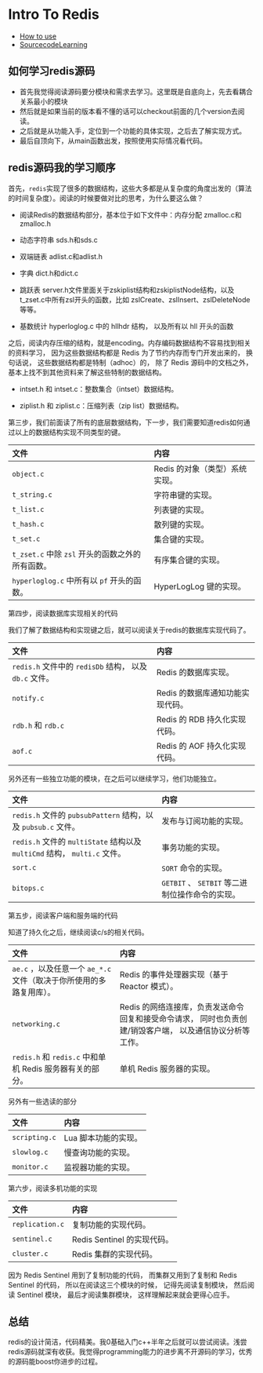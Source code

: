 # Intro To Redis

+ [How to use](./HowtoUse/README.md)
+ [SourcecodeLearning](./SourceCodeStudy/README.md)

## 如何学习redis源码

+ 首先我觉得阅读源码要分模块和需求去学习。这里既是自底向上，先去看耦合关系最小的模块
+ 然后就是如果当前的版本看不懂的话可以checkout前面的几个version去阅读。
+ 之后就是从功能入手，定位到一个功能的具体实现，之后去了解实现方式。
+ 最后自顶向下，从main函数出发，按照使用实际情况看代码。

## redis源码我的学习顺序

首先，`redis`实现了很多的数据结构，这些大多都是从复杂度的角度出发的（算法的时间复杂度）。阅读的时候要做对比的思考，为什么要这么做？

+ 阅读Redis的数据结构部分，基本位于如下文件中：内存分配 zmalloc.c和zmalloc.h

+ 动态字符串 sds.h和sds.c

+ 双端链表 adlist.c和adlist.h

+ 字典 dict.h和dict.c

+ 跳跃表 server.h文件里面关于zskiplist结构和zskiplistNode结构，以及t_zset.c中所有zsl开头的函数，比如 zslCreate、zslInsert、zslDeleteNode等等。

+ 基数统计 hyperloglog.c 中的 hllhdr 结构， 以及所有以 hll 开头的函数

之后，阅读内存压缩的结构，就是encoding。内存编码数据结构不容易找到相关的资料学习， 因为这些数据结构都是 Redis 为了节约内存而专门开发出来的， 换句话说， 这些数据结构都是特制（adhoc）的， 除了 Redis 源码中的文档之外， 基本上找不到其他资料来了解这些特制的数据结构。

+ intset.h 和 intset.c：整数集合（intset）数据结构。


+ ziplist.h 和 ziplist.c：压缩列表（zip list）数据结构。


第三步，我们前面读了所有的底层数据结构，下一步，我们需要知道redis如何通过以上的数据结构实现不同类型的键。

| 文件                                             | 内容                           |
| :----------------------------------------------- | :----------------------------- |
| `object.c`                                       | Redis 的对象（类型）系统实现。 |
| `t_string.c`                                     | 字符串键的实现。               |
| `t_list.c`                                       | 列表键的实现。                 |
| `t_hash.c`                                       | 散列键的实现。                 |
| `t_set.c`                                        | 集合键的实现。                 |
| `t_zset.c` 中除 `zsl` 开头的函数之外的所有函数。 | 有序集合键的实现。             |
| `hyperloglog.c` 中所有以 `pf` 开头的函数。       | HyperLogLog 键的实现。         |

第四步，阅读数据库实现相关的代码

我们了解了数据结构和实现键之后，就可以阅读关于redis的数据库实现代码了。

| 文件                                                   | 内容                             |
| :----------------------------------------------------- | :------------------------------- |
| `redis.h` 文件中的 `redisDb` 结构， 以及 `db.c` 文件。 | Redis 的数据库实现。             |
| `notify.c`                                             | Redis 的数据库通知功能实现代码。 |
| `rdb.h` 和 `rdb.c`                                     | Redis 的 RDB 持久化实现代码。    |
| `aof.c`                                                | Redis 的 AOF 持久化实现代码。    |

另外还有一些独立功能的模块，在之后可以继续学习，他们功能独立。

| 文件                                                         | 内容                                            |
| :----------------------------------------------------------- | :---------------------------------------------- |
| `redis.h` 文件的 `pubsubPattern` 结构，以及 `pubsub.c` 文件。 | 发布与订阅功能的实现。                          |
| `redis.h` 文件的 `multiState` 结构以及 `multiCmd` 结构， `multi.c` 文件。 | 事务功能的实现。                                |
| `sort.c`                                                     | `SORT` 命令的实现。                             |
| `bitops.c`                                                   | `GETBIT` 、 `SETBIT` 等二进制位操作命令的实现。 |

第五步，阅读客户端和服务端的代码

知道了持久化之后，继续阅读c/s的相关代码。

| 文件                                                         | 内容                                                         |
| :----------------------------------------------------------- | :----------------------------------------------------------- |
| `ae.c` ，以及任意一个 `ae_*.c` 文件（取决于你所使用的多路复用库）。 | Redis 的事件处理器实现（基于 Reactor 模式）。                |
| `networking.c`                                               | Redis 的网络连接库，负责发送命令回复和接受命令请求， 同时也负责创建/销毁客户端， 以及通信协议分析等工作。 |
| `redis.h` 和 `redis.c` 中和单机 Redis 服务器有关的部分。     | 单机 Redis 服务器的实现。                                    |

另外有一些选读的部分

| 文件          | 内容                 |
| :------------ | :------------------- |
| `scripting.c` | Lua 脚本功能的实现。 |
| `slowlog.c`   | 慢查询功能的实现。   |
| `monitor.c`   | 监视器功能的实现。   |

第六步，阅读多机功能的实现

| 文件            | 内容                        |
| :-------------- | :-------------------------- |
| `replication.c` | 复制功能的实现代码。        |
| `sentinel.c`    | Redis Sentinel 的实现代码。 |
| `cluster.c`     | Redis 集群的实现代码。      |

因为 Redis Sentinel 用到了复制功能的代码， 而集群又用到了复制和 Redis Sentinel 的代码， 所以在阅读这三个模块的时候， 记得先阅读复制模块， 然后阅读 Sentinel 模块， 最后才阅读集群模块， 这样理解起来就会更得心应手。

## 总结

redis的设计简洁，代码精美。我0基础入门c++半年之后就可以尝试阅读。浅尝redis源码就深有收获。我觉得programming能力的进步离不开源码的学习，优秀的源码能boost你进步的过程。
